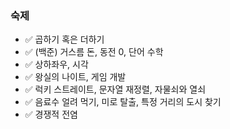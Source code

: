 ### 숙제  
- ✅ 곱하기 혹은 더하기  
- ✅ (백준) 거스름 돈, 동전 0, 단어 수학  
- ✅ 상하좌우, 시각  
- ✅ 왕실의 나이트, 게임 개발  
- ✅ 럭키 스트레이트, 문자열 재정렬, 자물쇠와 열쇠  
- ✅ 음료수 얼려 먹기, 미로 탈출, 특정 거리의 도시 찾기
- ✅ 경쟁적 전염
